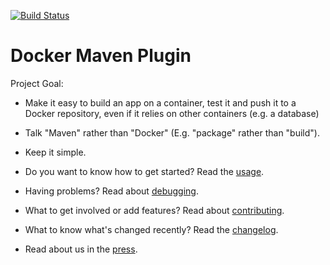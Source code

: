 [![Build Status](https://travis-ci.org/alexec/docker-maven-plugin.svg?branch=master)](https://travis-ci.org/alexec/docker-maven-plugin)

Docker Maven Plugin
===
Project Goal:

* Make it easy to build an app on a container, test it and push it to a Docker repository, even if it relies on other containers (e.g. a database)
* Talk "Maven" rather than "Docker" (E.g. "package" rather than "build").
* Keep it simple.

* Do you want to know how to get started? Read the [usage](USAGE.md).
* Having problems? Read about [debugging](DEBUG.md).
* What to get involved or add features? Read about [contributing](CONTRIB.md).
* What to know what's changed recently? Read the [changelog](CHANGELOG.md).
* Read about us in the [press](PRESS.md).